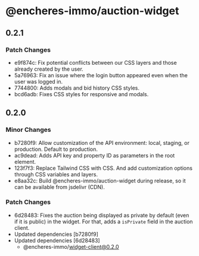 # @encheres-immo/auction-widget

## 0.2.1

### Patch Changes

- e9f874c: Fix potential conflicts between our CSS layers and those already created by the user.
- 5a76963: Fix an issue where the login button appeared even when the user was logged in.
- 7744800: Adds modals and bid history CSS styles.
- bcd6adb: Fixes CSS styles for responsive and modals.

## 0.2.0

### Minor Changes

- b7280f9: Allow customization of the API environment: local, staging, or production. Default to production.
- ac9dead: Adds API key and property ID as parameters in the root element.
- 123f7f3: Replace Tailwind CSS with CSS. And add customization options through CSS variables and layers.
- e8aa32c: Build @encheres-immo/auction-widget during release, so it can be available from jsdelivr (CDN).

### Patch Changes

- 6d28483: Fixes the auction being displayed as private by default (even if it is public) in the widget. For that, adds a `isPrivate` field in the auction client.
- Updated dependencies [b7280f9]
- Updated dependencies [6d28483]
  - @encheres-immo/widget-client@0.2.0
